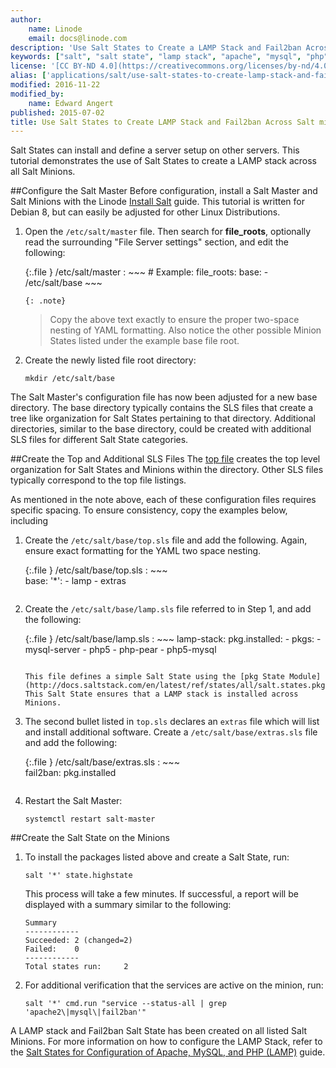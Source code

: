 ```yaml
---
author:
    name: Linode
    email: docs@linode.com
description: 'Use Salt States to Create a LAMP Stack and Fail2ban Across All Listed Salt Minions on Debian 8.'
keywords: ["salt", "salt state", "lamp stack", "apache", "mysql", "php", "fail2ban", "salt minions", "debian 8"]
license: '[CC BY-ND 4.0](https://creativecommons.org/licenses/by-nd/4.0)'
alias: ['applications/salt/use-salt-states-to-create-lamp-stack-and-fail2ban-across-salt-minions/','applications/salt/salt-states-apache-mysql-php-fail2ban/']
modified: 2016-11-22
modified_by:
    name: Edward Angert
published: 2015-07-02
title: Use Salt States to Create LAMP Stack and Fail2ban Across Salt minions
---
```


Salt States can install and define a server setup on other servers. This tutorial demonstrates the use of Salt States to create a LAMP stack across all Salt Minions.

##Configure the Salt Master
Before configuration, install a Salt Master and Salt Minions with the Linode [Install Salt](/docs/applications/salt/install-salt) guide. This tutorial is written for Debian 8, but can easily be adjusted for other Linux Distributions. 

1.  Open the `/etc/salt/master` file. Then search for **file_roots**, optionally read the surrounding "File Server settings" section, and edit the following:
    
    {:.file }
    /etc/salt/master
    :   ~~~
        # Example:
          file_roots:
            base:
              - /etc/salt/base
        ~~~

        {: .note}
    >
    > Copy the above text exactly to ensure the proper two-space nesting of YAML formatting. Also notice the other possible Minion States listed under the example base file root. 
    
2.  Create the newly listed file root directory:

        mkdir /etc/salt/base

The Salt Master's configuration file has now been adjusted for a new base directory. The base directory typically contains the SLS files that create a tree like organization for Salt States pertaining to that directory. Additional directories, similar to the base directory, could be created with additional SLS files for different Salt State categories. 

##Create the Top and Additional SLS Files 
The [top file](https://docs.saltstack.com/en/latest/ref/states/top.html) creates the top level organization for Salt States and Minions within the directory. Other SLS files typically correspond to the top file listings.

As mentioned in the note above, each of these configuration files requires specific spacing. To ensure consistency, copy the examples below, including 

1.  Create the `/etc/salt/base/top.sls` file and add the following. Again, ensure exact formatting for the YAML two space nesting.

    {:.file }
    /etc/salt/base/top.sls
    :  ~~~  
       base:
         '*':
            - lamp
            - extras
       ~~~

2.  Create the `/etc/salt/base/lamp.sls` file referred to in Step 1, and add the following: 

    {:.file }
    /etc/salt/base/lamp.sls
    :  ~~~
       lamp-stack:
         pkg.installed:
           - pkgs:
             - mysql-server
             - php5
             - php-pear
             - php5-mysql
       ~~~

    This file defines a simple Salt State using the [pkg State Module](http://docs.saltstack.com/en/latest/ref/states/all/salt.states.pkg.html). This Salt State ensures that a LAMP stack is installed across Minions.

3.  The second bullet listed in `top.sls` declares an `extras` file which will list and install additional software. Create a `/etc/salt/base/extras.sls` file and add the following:

    {:.file }
    /etc/salt/base/extras.sls
    :  ~~~  
       fail2ban:
         pkg.installed
       ~~~

4.  Restart the Salt Master:

        systemctl restart salt-master

##Create the Salt State on the Minions

1.  To install the packages listed above and create a Salt State, run:

        salt '*' state.highstate

    This process will take a few minutes. If successful, a report will be displayed with a summary similar to the following:
    
        Summary
        ------------
        Succeeded: 2 (changed=2)
        Failed:    0
        ------------
        Total states run:     2

2.  For additional verification that the services are active on the minion, run:

        salt '*' cmd.run "service --status-all | grep 'apache2\|mysql\|fail2ban'"

A LAMP stack and Fail2ban Salt State has been created on all listed Salt Minions. For more information on how to configure the LAMP Stack, refer to the [Salt States for Configuration of Apache, MySQL, and PHP (LAMP)](/docs/applications/salt/salt-states-configuration-apache-mysql-php) guide.
